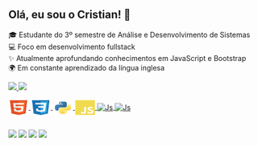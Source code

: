 ## Olá, eu sou o Cristian! 👋

🎓 Estudante do 3º semestre de Análise e Desenvolvimento de Sistemas  
💻 Foco em desenvolvimento fullstack  
✨ Atualmente aprofundando conhecimentos em JavaScript e Bootstrap<br>
🌍 Em constante aprendizado da língua inglesa 

 <div>
  <a href="https://github.com/rafaballerini">
  <img height="180em" src="https://github-readme-stats.vercel.app/api?username=devcristianhr&show_icons=true&theme=holi&include_all_commits=true&count_private=true"/>
  <img height="180em" src="https://github-readme-stats.vercel.app/api/top-langs/?username=devcristianhr&layout=compact&langs_count=16&theme=holi"/>
</div>
<div style="display: inline_block"><br>
  <img align="center" alt="html" height="30" width="40" 
 src="https://raw.githubusercontent.com/devicons/devicon/master/icons/html5/html5-original.svg">
  <img align="center" alt="CSS" height="30" width="40" src="https://raw.githubusercontent.com/devicons/devicon/master/icons/css3/css3-original.svg">
  <img align="center" alt="Python" height="30" width="40" src="https://raw.githubusercontent.com/devicons/devicon/master/icons/python/python-original.svg">
  <img align="center" alt="Js" height="30" width="40" src="https://raw.githubusercontent.com/devicons/devicon/master/icons/javascript/javascript-plain.svg">
  <img align="center" alt="Js" height="30" width="40" 
  <img src="https://cdn.jsdelivr.net/gh/devicons/devicon/icons/bootstrap/bootstrap-original.svg" />
  <img align="center" alt="Js" height="30" width="40" 
  <img src="https://cdn.jsdelivr.net/gh/devicons/devicon/icons/git/git-original.svg" />

  ##

  <div> 
  <a href="https://www.instagram.com/cr4daquinta/" target="_blank"><img src="https://img.shields.io/badge/-Instagram-%23E4405F?style=for-the-badge&logo=instagram&logoColor=white" target="_blank"></a>
  <a href = "mailto:chparatrabalho@gmail.com"><img src="https://img.shields.io/badge/-Gmail-%23333?style=for-the-badge&logo=gmail&logoColor=white" target="_blank"></a>
  <a href="https://www.linkedin.com/in/cristian-henriques-31b607289/" target="_blank"><img src="https://img.shields.io/badge/-LinkedIn-%230077B5?style=for-the-badge&logo=linkedin&logoColor=white" target="_blank"></a> 
   <a href="https://www.tiktok.com/@chdacoletinha" target="_blank"><img src="https://img.shields.io/badge/TikTok-000000?style=for-the-badge&logo=tiktok&logoColor=white" target="_blank"></a> 
 </div>
 
